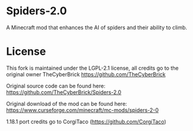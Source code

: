 # Spiders-2.0
A Minecraft mod that enhances the AI of spiders and their ability to climb.

# License
This fork is maintained under the LGPL-2.1 license, all credits go to the original owner TheCyberBrick
https://github.com/TheCyberBrick

Original source code can be found here: 
https://github.com/TheCyberBrick/Spiders-2.0

Original download of the mod can be found here: 
https://www.curseforge.com/minecraft/mc-mods/spiders-2-0

1.18.1 port credits go to CorgiTaco (https://github.com/CorgiTaco)
